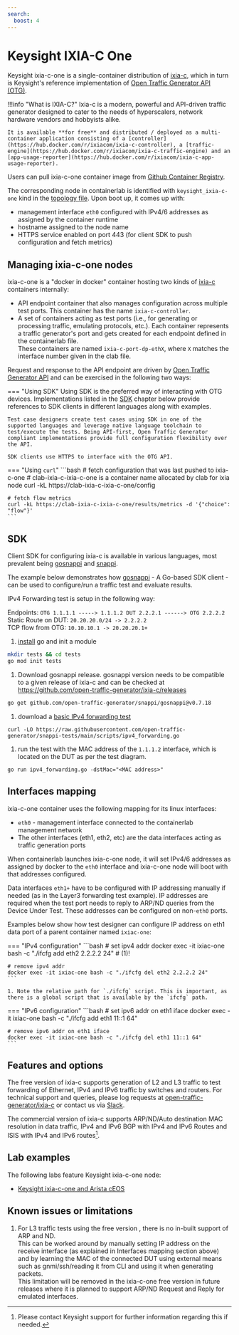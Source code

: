 ```yaml
---
search:
  boost: 4
---
```

# Keysight IXIA-C One

Keysight ixia-c-one is a single-container distribution of [ixia-c][ixia-c], which in turn is Keysight's reference implementation of [Open Traffic Generator API (OTG)][otg].

!!!info "What is IXIA-C?"
    Ixia-c is a modern, powerful and API-driven traffic generator designed to cater to the needs of hyperscalers, network hardware vendors and hobbyists alike.

    It is available **for free** and distributed / deployed as a multi-container application consisting of a [controller](https://hub.docker.com/r/ixiacom/ixia-c-controller), a [traffic-engine](https://hub.docker.com/r/ixiacom/ixia-c-traffic-engine) and an [app-usage-reporter](https://hub.docker.com/r/ixiacom/ixia-c-app-usage-reporter).

Users can pull ixia-c-one container image from [Github Container Registry](https://github.com/orgs/open-traffic-generator/packages/container/package/ixia-c-one).

The corresponding node in containerlab is identified with `keysight_ixia-c-one` kind in the [topology file](../topo-def-file.md). Upon boot up, it comes up with:

- management interface `eth0` configured with IPv4/6 addresses as assigned by the container runtime
- hostname assigned to the node name
- HTTPS service enabled on port 443 (for client SDK to push configuration and fetch metrics)

## Managing ixia-c-one nodes

ixia-c-one is a "docker in docker" container hosting two kinds of [ixia-c][ixia-c] containers internally:

- API endpoint container that also manages configuration across multiple test ports. This container has the name `ixia-c-controller`.
- A set of containers acting as test ports (i.e., for generating or processing traffic, emulating protocols, etc.). Each container represents a traffic generator's port and gets created for each endpoint defined in the containerlab file.  
  These containers are named `ixia-c-port-dp-ethX`, where `X` matches the interface number given in the clab file.

Request and response to the API endpoint are driven by [Open Traffic Generator API][otg] and can be exercised in the following two ways:

=== "Using SDK"
    Using SDK is the preferred way of interacting with OTG devices. Implementations listed in the [SDK](#sdk) chapter below provide references to SDK clients in different languages along with examples.

    Test case designers create test cases using SDK in one of the supported languages and leverage native language toolchain to test/execute the tests. Being API-first, Open Traffic Generator compliant implementations provide full configuration flexibility over the API.

    SDK clients use HTTPS to interface with the OTG API.
=== "Using `curl`"
    ```bash
    # fetch configuration that was last pushed to ixia-c-one
    # clab-ixia-c-ixia-c-one is a container name allocated by clab for ixia node
    curl -kL https://clab-ixia-c-ixia-c-one/config

    # fetch flow metrics
    curl -kL https://clab-ixia-c-ixia-c-one/results/metrics -d '{"choice": "flow"}'
    ```

## SDK
Client SDK for configuring ixia-c is available in various languages, most prevalent being [gosnappi][gosnappi] and [snappi][snappi].

The example below demonstrates how [gosnappi][gosnappi] - A Go-based SDK client - can be used to configure/run a traffic test and evaluate results.

IPv4 Forwarding test is setup in the following way:

Endpoints: `OTG 1.1.1.1 -----> 1.1.1.2 DUT 2.2.2.1 ------> OTG 2.2.2.2`  
Static Route on DUT: `20.20.20.0/24 -> 2.2.2.2`  
TCP flow from OTG: `10.10.10.1 -> 20.20.20.1+`

1. [install](https://go.dev/doc/install) go and init a module
```bash
mkdir tests && cd tests
go mod init tests
```
1. Download gosnappi release. gosnappi version needs to be compatible to a given release of ixia-c and
can be checked at https://github.com/open-traffic-generator/ixia-c/releases
```bash
go get github.com/open-traffic-generator/snappi/gosnappi@v0.7.18
```
1. download a [basic IPv4 forwarding test](https://github.com/open-traffic-generator/snappi-tests/blob/b2b0d32e8d19589dc69ebd71eb5929d5f3c908f2/scripts/ipv4_forwarding.go)
```
curl -LO https://raw.githubusercontent.com/open-traffic-generator/snappi-tests/main/scripts/ipv4_forwarding.go
```
1. run the test with the MAC address of the `1.1.1.2` interface, which is located on the DUT as per the test diagram.
```
go run ipv4_forwarding.go -dstMac="<MAC address>"
```

## Interfaces mapping
ixia-c-one container uses the following mapping for its linux interfaces:

* `eth0` - management interface connected to the containerlab management network
* The other interfaces (eth1, eth2, etc) are the data interfaces acting as traffic generation ports

When containerlab launches ixia-c-one node, it will set IPv4/6 addresses as assigned by docker to the `eth0` interface and ixia-c-one node will boot with that addresses configured.

Data interfaces `eth1+` have to be configured with IP addressing manually if needed (as in the Layer3 forwarding test example).
IP addresses are required when the test port needs to reply to ARP/ND queries from the Device Under Test. These addresses can be configured on non-`eth0` ports.

Examples below show how test designer can configure IP address on eth1 data port of a parent container named `ixiac-one`:

=== "IPv4 configuration"
    ```bash
    # set ipv4 addr
    docker exec -it ixiac-one bash -c "./ifcfg add eth2 2.2.2.2 24" # (1)!

    # remove ipv4 addr
    docker exec -it ixiac-one bash -c "./ifcfg del eth2 2.2.2.2 24"
    ```

    1. Note the relative path for `./ifcfg` script. This is important, as there is a global script that is available by the `ifcfg` path.
=== "IPv6 configuration"
    ```bash
    # set ipv6 addr on eth1 iface
    docker exec -it ixiac-one bash -c "./ifcfg add eth1 11::1 64"

    # remove ipv6 addr on eth1 iface
    docker exec -it ixiac-one bash -c "./ifcfg del eth1 11::1 64"
    ```

## Features and options
The free version of ixia-c supports generation of L2 and L3 traffic to test forwarding of Ethernet, IPv4 and IPv6 traffic by switches and routers. For technical support and queries, please log requests at [open-traffic-generator/ixia-c](https://github.com/open-traffic-generator/ixia-c/issues) or contact us via [Slack](https://ixia-c.slack.com/signup#/domain-signup).

The commercial version of ixia-c supports ARP/ND/Auto destination MAC resolution in data traffic, IPv4 and IPv6 BGP with IPv4 and IPv6 Routes and ISIS with IPv4 and IPv6 routes[^1].

## Lab examples
The following labs feature Keysight ixia-c-one node:

- [Keysight ixia-c-one and Arista cEOS](../../lab-examples/ixiacone-srl.md)

## Known issues or limitations
1. For L3 traffic tests using the free version , there is no in-built support of ARP and ND.  
   This can be worked around by manually setting IP address on the receive interface (as explained in Interfaces mapping section above) and by learning the MAC of the connected DUT using external means such as gnmi/ssh/reading it from CLI and using it when generating packets.  
   This limitation will be removed in the ixia-c-one free version in future releases where it is planned to support ARP/ND Request and Reply for emulated interfaces.  

[^1]: Please contact Keysight support for further information regarding this if needed.


[ixia-c]: https://github.com/open-traffic-generator/ixia-c  
[otg]: https://redocly.github.io/redoc/?url=https://raw.githubusercontent.com/open-traffic-generator/models/master/artifacts/openapi.yaml  
[gosnappi]: https://github.com/open-traffic-generator/snappi/tree/main/gosnappi  
[snappi]: https://pypi.org/project/snappi/
